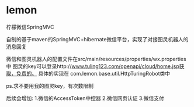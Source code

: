 # lemon
柠檬微信SpringMVC

自制的基于maven的SpringMVC+hibernate微信平台，实现了对接图灵机器人的消息回复

微信和图灵机器人的配置文件在src/main/resources/properties/wx.properties中
图灵的key可以登录http://www.tuling123.com/openapi/cloud/home.jsp获取，免费的。
具体的实现在 com.lemon.base.util.HttpTuringRobot类中

ps.求不要用我的图灵key，有次数限制


后续会增加:
1.微信的AccessToken中控器
2.微信网页认证
3.微信支付
